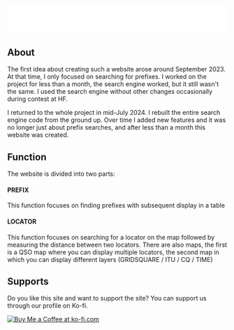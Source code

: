 
<img src="image/logo-web-hq.png" alt="Logo web" width="1000">

## About

The first idea about creating such a website arose around September 2023. At that time, I only focused on searching for prefixes. I worked on the project for less than a month, the search engine worked, but it still wasn't the same. I used the search engine without other changes occasionally during contest at HF.

I returned to the whole project in mid-July 2024. I rebuilt the entire search engine code from the ground up. Over time I added new features and it was no longer just about prefix searches, and after less than a month this website was created.

## Function

The website is divided into two parts:

#### PREFIX
This function focuses on finding prefixes with subsequent display in a table

#### LOCATOR
This function focuses on searching for a locator on the map followed by measuring the distance between two locators. There are also maps, the first is a QSO map where you can display multiple locators, the second map in which you can display different layers (GRIDSQUARE / ITU / CQ / TIME)

## Supports

Do you like this site and want to support the site? You can support us through our profile on Ko-fi.

<a href='https://ko-fi.com/E1E3SVQKA' target='_blank'><img height='36' style='border:0px;height:36px;' src='https://storage.ko-fi.com/cdn/kofi1.png?v=3' border='0' alt='Buy Me a Coffee at ko-fi.com' /></a>